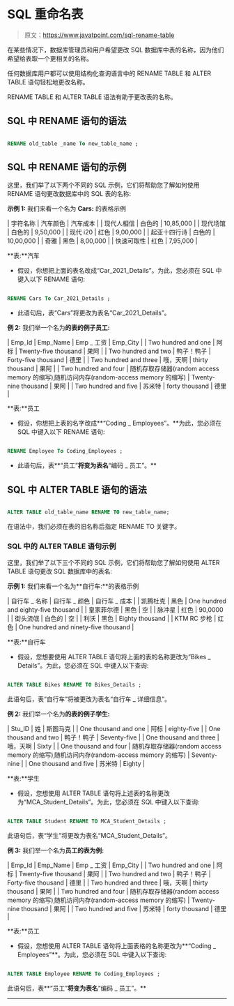 # SQL 重命名表

> 原文：<https://www.javatpoint.com/sql-rename-table>

在某些情况下，数据库管理员和用户希望更改 SQL 数据库中表的名称，因为他们希望给表取一个更相关的名称。

任何数据库用户都可以使用结构化查询语言中的 RENAME TABLE 和 ALTER TABLE 语句轻松地更改名称。

RENAME TABLE 和 ALTER TABLE 语法有助于更改表的名称。

## SQL 中 RENAME 语句的语法

```sql

RENAME old_table _name To new_table_name ;  

```

## SQL 中 RENAME 语句的示例

这里，我们举了以下两个不同的 SQL 示例，它们将帮助您了解如何使用 RENAME 语句更改数据库中的 SQL 表的名称:

**示例 1:** 我们来看一个名为 **Cars:** 的表格示例

| 字符名称 | 汽车颜色 | 汽车成本 |
| 现代人相信 | 白色的 | 10,85,000 |
| 现代场馆 | 白色的 | 9,50,000 |
| 现代 i20 | 红色 | 9,00,000 |
| 起亚十四行诗 | 白色的 | 10,00,000 |
| 奇雅 | 黑色 | 8,00,000 |
| 快速可取性 | 红色 | 7,95,000 |

**表:**汽车

*   假设，你想把上面的表名改成“Car_2021_Details”。为此，您必须在 SQL 中键入以下 RENAME 语句:

```sql

RENAME Cars To Car_2021_Details ;  

```

*   此语句后，表“Cars”将更改为表名“Car_2021_Details”。

**例 2:** 我们举一个名为**的表的例子员工:**

| Emp_Id | Emp_Name | Emp _ 工资 | Emp_City |
| Two hundred and one | 阿标 | Twenty-five thousand | 果阿 |
| Two hundred and two | 鸭子！鸭子 | Forty-five thousand | 德里 |
| Two hundred and three | 哦，天啊 | thirty thousand | 果阿 |
| Two hundred and four | 随机存取存储器(random access memory 的缩写)ˌ随机访问内存(random-access memory 的缩写) | Twenty-nine thousand | 果阿 |
| Two hundred and five | 苏米特 | forty thousand | 德里 |

**表:**员工

*   假设，你想把上表的名字改成**“Coding _ Employees”。**为此，您必须在 SQL 中键入以下 RENAME 语句:

```sql

RENAME Employee To Coding_Employees ;  

```

*   此语句后，表**“员工”**将变为表名**“编码 _ 员工”。**

## SQL 中 ALTER TABLE 语句的语法

```sql

ALTER TABLE old_table_name RENAME TO new_table_name;    

```

在语法中，我们必须在表的旧名称后指定 RENAME TO 关键字。

### SQL 中的 ALTER TABLE 语句示例

这里，我们举了以下三个不同的 SQL 示例，它们将帮助您了解如何使用 ALTER TABLE 语句更改 SQL 数据库中的表名:

**示例 1:** 我们来看一个名为**自行车:**的表格示例

| 自行车 _ 名称 | 自行车 _ 颜色 | 自行车 _ 成本 |
| 凯腾杜克 | 黑色 | One hundred and eighty-five thousand |
| 皇家菲尔德 | 黑色 | 空 |
| 脉冲星 | 红色 | 90,0000 |
| 街头流氓 | 白色的 | 空 |
| 利沃 | 黑色 | Eighty thousand |
| KTM RC 步枪 | 红色 | One hundred and ninety-five thousand |

**表:**自行车

*   假设，您想要使用 ALTER TABLE 语句将上面的表的名称更改为“Bikes _ Details”。为此，您必须在 SQL 中键入以下查询:

```sql

ALTER TABLE Bikes RENAME TO Bikes_Details ;  

```

此语句后，表“自行车”将被更改为表名“自行车 _ 详细信息”。

**例 2:** 我们举一个名为**的表的例子学生:**

| Stu_ID | 姓 | 斯图马克 |
| One thousand and one | 阿标 | eighty-five |
| One thousand and two | 鸭子！鸭子 | Seventy-five |
| One thousand and three | 哦，天啊 | Sixty |
| One thousand and four | 随机存取存储器(random access memory 的缩写)ˌ随机访问内存(random-access memory 的缩写) | Seventy-nine |
| One thousand and five | 苏米特 | Eighty |

**表:**学生

*   假设，您想使用 ALTER TABLE 语句将上述表的名称更改为“MCA_Student_Details”。为此，您必须在 SQL 中键入以下查询:

```sql

ALTER TABLE Student RENAME TO MCA_Student_Details ;  

```

此语句后，表“学生”将更改为表名“MCA_Student_Details”。

**例 3:** 我们举一个名为**员工的表为例:**

| Emp_Id | Emp_Name | Emp _ 工资 | Emp_City |
| Two hundred and one | 阿标 | Twenty-five thousand | 果阿 |
| Two hundred and two | 鸭子！鸭子 | Forty-five thousand | 德里 |
| Two hundred and three | 哦，天啊 | thirty thousand | 果阿 |
| Two hundred and four | 随机存取存储器(random access memory 的缩写)ˌ随机访问内存(random-access memory 的缩写) | Twenty-nine thousand | 果阿 |
| Two hundred and five | 苏米特 | forty thousand | 德里 |

**表:**员工

*   假设，您想使用 ALTER TABLE 语句将上面表格的名称更改为**“Coding _ Employees”**。为此，您必须在 SQL 中键入以下查询:

```sql

ALTER TABLE Employee RENAME To Coding_Employees ;  

```

此语句后，表**“员工”**将变为表名**“编码 _ 员工”。**

* * *